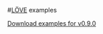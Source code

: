 #[L&Ouml;VE][LOVE] examples

[LOVE]: http://love2d.org


[Download examples for v0.9.0](https://github.com/Codingale/LOVE/archive/0.9.0.zip "examples.zip")

